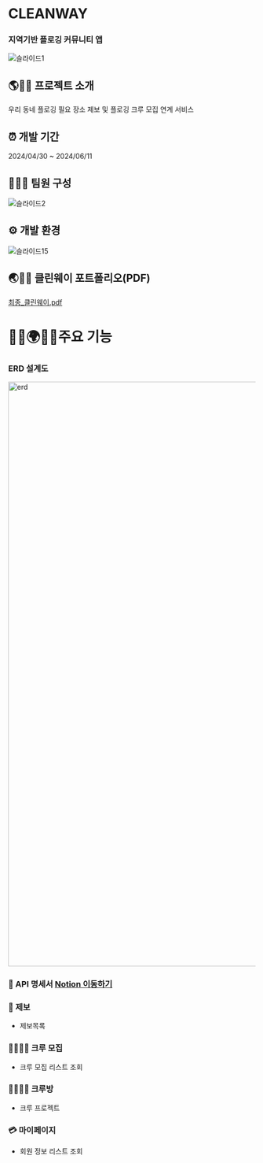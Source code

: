 # CLEANWAY
### 지역기반 플로깅 커뮤니티 앱
![슬라이드1](https://github.com/SWUCleanWay/CleanWay_BE/assets/150095257/f71237ac-6689-4118-ad5a-54b04d003ca3)



## 🌎🏃‍♀️ 프로젝트 소개
우리 동네 플로깅 필요 장소 제보 및 플로깅 크루 모집 연계 서비스

## ⏰ 개발 기간
2024/04/30 ~ 2024/06/11

## 🧑‍🤝‍🧑 팀원 구성
![슬라이드2](https://github.com/SWUCleanWay/CleanWay_BE/assets/150095257/3eb02958-f33a-4953-9558-8a69a7d3459f)



## ⚙️ 개발 환경
![슬라이드15](https://github.com/SWUCleanWay/CleanWay_BE/assets/150095257/4e2ffdbe-3aa9-4ac9-b816-3b4b815b7fdb)

## 🌏🏃‍♂️ 클린웨이 포트폴리오(PDF)
[최종_클린웨이.pdf](https://github.com/user-attachments/files/15942663/_.pdf)


# 🚶‍♀️🌍🚶‍♂️주요 기능
###  ERD 설계도 
<img width="1188" alt="erd" src="https://github.com/SWUCleanWay/CleanWay_BE/assets/150095257/9f77ae9b-5a91-43b2-ad3d-d2235ec16e40">

### 📰 API 명세서 [Notion 이동하기](https://solstice-dime-c63.notion.site/API-86aba002e3b54310b80596d8fe827bc7?pvs=4)

  
### 🛒 제보 
+ 제보목록

### 👨‍👩‍👧‍👦 크루 모집 
+ 크루 모집 리스트 조회

### 👨‍👩‍👧‍👦 크루방
+ 크루 프로젝트

### 💳 마이페이지 
+ 회원 정보 리스트 조회

